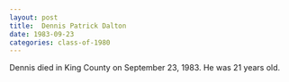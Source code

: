 ```yaml
---
layout: post
title:  Dennis Patrick Dalton
date: 1983-09-23
categories: class-of-1980
---
```

Dennis died in King County on September 23, 1983.  He was 21 years old.


